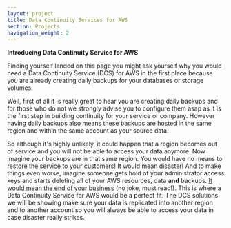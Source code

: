 ```yaml
---
layout: project
title: Data Continuity Services for AWS
section: Projects
navigation_weight: 2
---
```


**Introducing Data Continuity Service for AWS**

Finding yourself landed on this page you might ask yourself why you would need a Data Continuity Service (DCS) for AWS in the first place because you are already creating daily backups for your databases or storage volumes.

Well, first of all it is really great to hear you are creating daily backups and for those who do not we strongly advise you to configure them asap as it is the first step in building continuity for your service or company. However having daily backups also means these backups are hosted in the same region and within the same account as your source data.

So although it's highly unlikely, it could happen that a region becomes out of service and you will not be able to access your data anymore. Now imagine your backups are in that same region. You would have no means to restore the service to your customers! It would mean disaster! And to make things even worse, imagine someone gets hold of your administrator access keys and starts deleting all of your AWS resources, data __and__ backups. [It would mean the end of your business](https://threatpost.com/hacker-puts-hosting-service-code-spaces-out-of-business/106761/) (no joke, must read!). This is where a Data Continuity Service for AWS would be a perfect fit. The DCS solutions we will be showing make sure your data is replicated into another region and to another account so you will always be able to access your data in case disaster really strikes.
